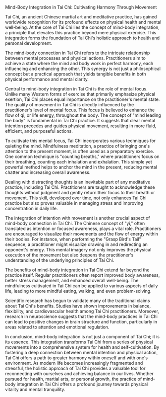 Mind-Body Integration in Tai Chi: Cultivating Harmony Through Movement

Tai Chi, an ancient Chinese martial art and meditative practice, has gained worldwide recognition for its profound effects on physical health and mental well-being. At the core of Tai Chi lies the concept of mind-body integration, a principle that elevates this practice beyond mere physical exercise. This integration forms the foundation of Tai Chi's holistic approach to health and personal development.

The mind-body connection in Tai Chi refers to the intricate relationship between mental processes and physical actions. Practitioners aim to achieve a state where the mind and body work in perfect harmony, each influencing and enhancing the other. This synergy is not just a philosophical concept but a practical approach that yields tangible benefits in both physical performance and mental clarity.

Central to mind-body integration in Tai Chi is the role of mental focus. Unlike many Western forms of exercise that primarily emphasize physical exertion, Tai Chi places equal importance on the practitioner's mental state. The quality of movement in Tai Chi is directly influenced by the practitioner's level of mental focus. This focus is believed to enhance the flow of qi, or life energy, throughout the body. The concept of "mind leading the body" is fundamental in Tai Chi practice. It suggests that clear mental intention precedes and guides physical movement, resulting in more fluid, efficient, and purposeful actions.

To cultivate this mental focus, Tai Chi incorporates various techniques for quieting the mind. Mindfulness meditation, a practice of bringing one's attention to the present moment, is often used as a preparatory exercise. One common technique is "counting breaths," where practitioners focus on their breathing, counting each inhalation and exhalation. This simple yet powerful method helps to anchor the mind in the present, reducing mental chatter and increasing overall awareness.

Dealing with distracting thoughts is an inevitable part of any meditative practice, including Tai Chi. Practitioners are taught to acknowledge these thoughts without judgment and gently return their focus to their breath or movement. This skill, developed over time, not only enhances Tai Chi practice but also proves valuable in managing stress and improving concentration in daily life.

The integration of intention with movement is another crucial aspect of mind-body connection in Tai Chi. The Chinese concept of "yi," often translated as intention or focused awareness, plays a vital role. Practitioners are encouraged to visualize their movements and the flow of energy within their bodies. For instance, when performing the "Grasp Bird's Tail" sequence, a practitioner might visualize drawing in and redirecting an opponent's energy. This mental imagery not only improves the physical execution of the movement but also deepens the practitioner's understanding of the underlying principles of Tai Chi.

The benefits of mind-body integration in Tai Chi extend far beyond the practice itself. Regular practitioners often report improved body awareness, better stress management, and enhanced overall well-being. The mindfulness cultivated in Tai Chi can be applied to various aspects of daily life, leading to more mindful eating, walking, and even problem-solving.

Scientific research has begun to validate many of the traditional claims about Tai Chi's benefits. Studies have shown improvements in balance, flexibility, and cardiovascular health among Tai Chi practitioners. Moreover, research in neuroscience suggests that the mind-body practices in Tai Chi can lead to positive changes in brain structure and function, particularly in areas related to attention and emotional regulation.

In conclusion, mind-body integration is not just a component of Tai Chi; it is its essence. This integration transforms Tai Chi from a series of physical movements into a comprehensive system for health and self-cultivation. By fostering a deep connection between mental intention and physical action, Tai Chi offers a path to greater harmony within oneself and with one's environment. As modern life becomes increasingly fragmented and stressful, the holistic approach of Tai Chi provides a valuable tool for reconnecting with ourselves and achieving balance in our lives. Whether pursued for health, martial arts, or personal growth, the practice of mind-body integration in Tai Chi offers a profound journey towards physical vitality and mental tranquility.